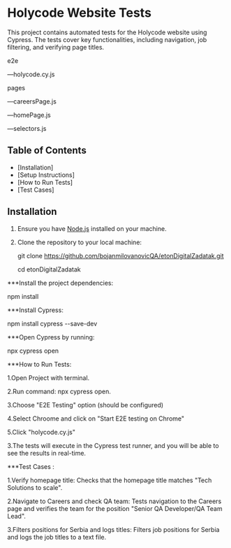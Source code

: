 
# Holycode Website Tests

This project contains automated tests for the Holycode website using Cypress. The tests cover key functionalities, including navigation, job filtering, and verifying page titles.

e2e


—holycode.cy.js



pages


—careersPage.js

—homePage.js

—selectors.js

## Table of Contents

- [Installation]
- [Setup Instructions]
- [How to Run Tests]
- [Test Cases]

## Installation

1. Ensure you have [Node.js](https://nodejs.org/) installed on your machine.
2. Clone the repository to your local machine:
  
   git clone https://github.com/bojanmilovanovicQA/etonDigitalZadatak.git

   
   cd etonDigitalZadatak

***Install the project dependencies:

npm install

***Install Cypress:

npm install cypress --save-dev

***Open Cypress by running:

npx cypress open


***How to Run Tests:

1.Open Project with terminal.

2.Run command: npx cypress open.

3.Choose "E2E Testing" option (should be configured)

4.Select Chroome and click on "Start E2E testing on Chrome"

5.Click "holycode.cy.js"

3.The tests will execute in the Cypress test runner, and you will be able to see the results in real-time.


***Test Cases :

1.Verify homepage title: Checks that the homepage title matches "Tech Solutions to scale".

2.Navigate to Careers and check QA team: Tests navigation to the Careers page and verifies the team for the position "Senior QA Developer/QA Team Lead".

3.Filters positions for Serbia and logs titles: Filters job positions for Serbia and logs the job titles to a text file.

